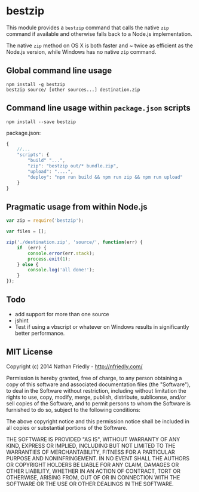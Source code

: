 # bestzip

This module provides a `bestzip` command that calls the native `zip` command if available and otherwise falls back to a
Node.js implementation.

The native `zip` method on OS X is both faster and ~ twice as efficient as the Node.js version, while Windows has no
native `zip` command.


## Global command line usage

    npm install -g bestzip
    bestzip source/ [other sources...] destination.zip

## Command line usage within `package.json` scripts

    npm install --save bestzip

package.json:

```javascript
{
    //...
    "scripts": {
        "build" "...",
        "zip": "bestzip out/* bundle.zip",
        "upload": "....",
        "deploy": "npm run build && npm run zip && npm run upload"
    }
}
```

## Pragmatic usage from within Node.js

```javascript
var zip = require('bestzip');

var files = [];

zip('./destination.zip', 'source/', function(err) {
    if  (err) {
        console.error(err.stack);
        process.exit(1);
    } else {
        console.log('all done!');
    }
});
```

## Todo

* add support for more than one source
* jshint
* Test if using a vbscript or whatever on Windows results in significantly better performance.

## MIT License

Copyright (c) 2014 Nathan Friedly - http://nfriedly.com/

Permission is hereby granted, free of charge, to any person obtaining a copy
of this software and associated documentation files (the "Software"), to deal
in the Software without restriction, including without limitation the rights
to use, copy, modify, merge, publish, distribute, sublicense, and/or sell
copies of the Software, and to permit persons to whom the Software is
furnished to do so, subject to the following conditions:

The above copyright notice and this permission notice shall be included in
all copies or substantial portions of the Software.

THE SOFTWARE IS PROVIDED "AS IS", WITHOUT WARRANTY OF ANY KIND, EXPRESS OR
IMPLIED, INCLUDING BUT NOT LIMITED TO THE WARRANTIES OF MERCHANTABILITY,
FITNESS FOR A PARTICULAR PURPOSE AND NONINFRINGEMENT. IN NO EVENT SHALL THE
AUTHORS OR COPYRIGHT HOLDERS BE LIABLE FOR ANY CLAIM, DAMAGES OR OTHER
LIABILITY, WHETHER IN AN ACTION OF CONTRACT, TORT OR OTHERWISE, ARISING FROM,
OUT OF OR IN CONNECTION WITH THE SOFTWARE OR THE USE OR OTHER DEALINGS IN
THE SOFTWARE.
